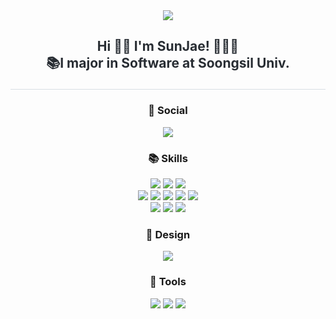 
<div align= "center">
    <img src="https://capsule-render.vercel.app/api?type=wave&color=#b897ff&height=100&text=&animation=&fontColor=000000&fontSize=70" />
    </div>
    <div style="text-align: left;"> 
    <h2 align="center" style="border-bottom: 1px solid #d8dee4; color: #282d33;"><p>Hi 👋🏻 I'm SunJae! 👩🏻‍💻<br>
 📚I major in Software at Soongsil Univ.</p></h2>  
    <div style="font-weight: 700; font-size: 15px; text-align: left; color: #282d33;">  </div> 
    </div>
    

 <h3 align="center"><b>💌 Social </b></h3>
<p align="center">
<a href="mailto:sunjaegg0902@naver.com><img src="https://img.shields.io/badge/Gmail-D14836?style=for-the-badge&logo=gmail&logoColor=white&link=mailto:sunjaegg0902@naver.com"/></a>
<a href="https://blog.naver.com/sunjaenation"><img src="http://img.shields.io/badge/-NBlog-03C75A?style=for-the-badge&link=https://blog.naver.com/sunjaenation"/></a>
</p>
<h3 align="center"><b>📚 Skills </b></h3>  
<p align="center"> 
<img src="https://img.shields.io/badge/c-A8B9CC.svg?style=for-the-badge&logo=C&logoColor=white"/>
<img src="https://img.shields.io/badge/Java-007396.svg?style=for-the-badge&logo=Java&logoColor=white"/>
<img src="https://img.shields.io/badge/python-3670A0?style=for-the-badge&logo=python&logoColor=white"/>  <br>
<img src="https://img.shields.io/badge/Dart-0175C2.svg?style=for-the-badge&logo=Dart&logoColor=white"/>
<img src="https://img.shields.io/badge/HTML5-E34F26.svg?style=for-the-badge&logo=HTML5&logoColor=white"/>
<img src="https://img.shields.io/badge/CSS-1572B6.svg?style=for-the-badge&logo=CSS3&logoColor=white"/>
<img src="https://img.shields.io/badge/JavaScript-F7DF1E.svg?style=for-the-badge&logo=JavaScript&logoColor=white"/>
<img src="https://img.shields.io/badge/Flutter-02569B.svg?style=for-the-badge&logo=Flutter&logoColor=white"/>  <br>
<img src="https://img.shields.io/badge/Xcode-147EFB.svg?style=for-the-badge&logo=Xcode&logoColor=white"/>
<img src="https://img.shields.io/badge/Android Studio-3DDC84.svg?style=for-the-badge&logo=Android-studio&logoColor=white"/> 
<img src="https://img.shields.io/badge/Visual Studio Code-007ACC.svg?style=for-the-badge&logo=Visual Studio Code&logoColor=white"/>                                                                                     
</p>
<h3 align="center"><b>🎨 Design </b></h3> 
<p align="center">
<img src="https://img.shields.io/badge/Figma-F24E1E.svg?style=for-the-badge&logo=Figma&logoColor=white"/>
</p>
<h3 align="center"><b>📍 Tools </b></h3>  
<p align="center">
<img src="https://img.shields.io/badge/Git-F05032.svg?style=for-the-badge&logo=Git&logoColor=white"/>
<img src="https://img.shields.io/badge/Github-181717.svg?style=for-the-badge&logo=Github&logoColor=white"/>
<img src="https://img.shields.io/badge/Notion-000000.svg?style=for-the-badge&logo=Notion&logoColor=white"/>
</p>
<!-- <p>
  <h3 align="center"><b>🖋️ Currently Studying ...</b></h3>
  <img src="https://img.shields.io/badge/Swift-F05138.svg?style=for-the-badge&logo=Swift&logoColor=white"/>
  <img src="https://img.shields.io/badge/Swift-F05138.svg?style=for-the-badge&logo=Swift&logoColor=white"/>
</p>
<p>
  <h3 align="center"><b>🤓 Currently Interested in ...</b></h3>
  <img src="https://img.shields.io/badge/Swift-F05138.svg?style=for-the-badge&logo=Swift&logoColor=white"/>
</p> -->
  



